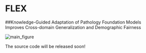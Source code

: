 # FLEX
##Knowledge-Guided Adaptation of Pathology Foundation Models Improves Cross-domain Generalization and Demographic Fairness

![main_figure](fig/main_v14.png)


The source code will be released soon!

